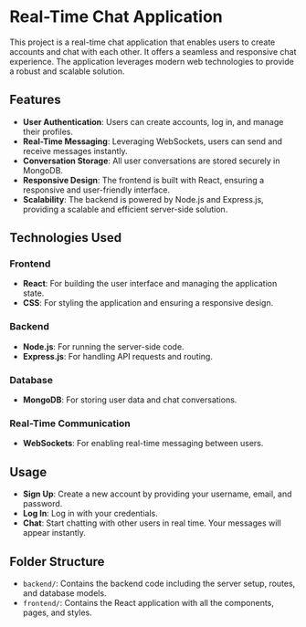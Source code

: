 # Real-Time Chat Application

This project is a real-time chat application that enables users to create accounts and chat with each other. It offers a seamless and responsive chat experience. The application leverages modern web technologies to provide a robust and scalable solution.

## Features

- **User Authentication**: Users can create accounts, log in, and manage their profiles.
- **Real-Time Messaging**: Leveraging WebSockets, users can send and receive messages instantly.
- **Conversation Storage**: All user conversations are stored securely in MongoDB.
- **Responsive Design**: The frontend is built with React, ensuring a responsive and user-friendly interface.
- **Scalability**: The backend is powered by Node.js and Express.js, providing a scalable and efficient server-side solution.

## Technologies Used

### Frontend
- **React**: For building the user interface and managing the application state.
- **CSS**: For styling the application and ensuring a responsive design.

### Backend
- **Node.js**: For running the server-side code.
- **Express.js**: For handling API requests and routing.

### Database
- **MongoDB**: For storing user data and chat conversations.

### Real-Time Communication
- **WebSockets**: For enabling real-time messaging between users.

## Usage

- **Sign Up**: Create a new account by providing your username, email, and password.
- **Log In**: Log in with your credentials.
- **Chat**: Start chatting with other users in real time. Your messages will appear instantly.

## Folder Structure

- `backend/`: Contains the backend code including the server setup, routes, and database models.
- `frontend/`: Contains the React application with all the components, pages, and styles.
